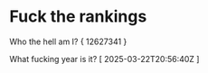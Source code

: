 # Fuck the rankings

Who the hell am I?
{ 12627341 }

What fucking year is it?
[ 2025-03-22T20:56:40Z ]
